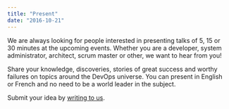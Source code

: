 ```yaml
---
title: "Present"
date: "2016-10-21"
---
```


We are always looking for people interested in presenting talks of 5, 15 or 30
minutes at the upcoming events. Whether you are a developer, system
administrator, architect, scrum master or other, we want to hear from you!

Share your knowledge, discoveries, stories of great success and worthy failures
on topics around the DevOps universe. You can present in English or French and
no need to be a world leader in the subject.

Submit your idea by
[writing to us](mailto:devops-montreal-admin@googlegroups.com).
